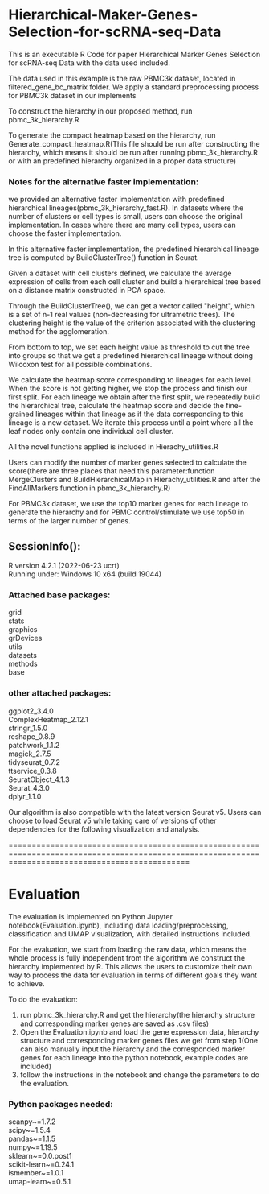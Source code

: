 # Hierarchical-Maker-Genes-Selection-for-scRNA-seq-Data
This is an executable R Code for paper Hierarchical Marker Genes Selection for scRNA-seq Data with the data used included.

The data used in this example is the raw PBMC3k dataset, located in filtered_gene_bc_matrix folder. We apply a standard preprocessing process for PBMC3k dataset in our implements

To construct the hierarchy in our proposed method, run pbmc_3k_hierarchy.R

To generate the compact heatmap based on the hierarchy, run Generate_compact_heatmap.R(This file should be run after constructing the hierarchy, which means it should be run after running pbmc_3k_hierarchy.R or with an predefined hierarchy organized in a proper data structure)

### Notes for the alternative faster implementation:
we provided an alternative faster implementation with predefined hierarchical lineages(pbmc_3k_hierarchy_fast.R). In datasets where the number of clusters or cell types is small, users can choose the original implementation. In cases where there are many cell types, users can choose the faster implementation.

In this alternative faster implementation, the predefined hierarchical lineage tree is computed by BuildClusterTree() function in Seurat. 

Given a dataset with cell clusters defined, we calculate the average expression of cells from each cell cluster and build a hierarchical tree based on a distance matrix constructed in PCA space. 

Through the BuildClusterTree(), we can get a vector called "height", which is a set of n-1 real values (non-decreasing for ultrametric trees). The clustering height is the value of the criterion associated with the clustering method for the agglomeration. 

From bottom to top, we set each height value as threshold to cut the tree into groups so that we get a predefined hierarchical lineage without doing Wilcoxon test for all possible combinations. 

We calculate the heatmap score corresponding to lineages for each level. When the score is not getting higher, we stop the process and finish our first split. For each lineage we obtain after the first split, we repeatedly build the hierarchical tree, calculate the heatmap score and decide the fine-grained lineages within that lineage as if the data corresponding to this lineage is a new dataset. We iterate this process until a point where all the leaf nodes only contain one individual cell cluster.



All the novel functions applied is included in Hierachy_utilities.R 

Users can modify the number of marker genes selected to calculate the score(there are three places that need this parameter:function MergeClusters and BuildHierarchicalMap in Hierachy_utilities.R and after the FindAllMarkers function in pbmc_3k_hierarchy.R)

For PBMC3k dataset, we use the top10 marker genes for each lineage to generate the hierarchy and for PBMC control/stimulate we use top50 in terms of the larger number of genes.

## SessionInfo():

R version 4.2.1 (2022-06-23 ucrt)\
Running under: Windows 10 x64 (build 19044)

### Attached base packages:

grid\
stats\
graphics\
grDevices\
utils\
datasets\
methods\
base

### other attached packages:

ggplot2_3.4.0\
ComplexHeatmap_2.12.1\
stringr_1.5.0\
reshape_0.8.9\
patchwork_1.1.2\
magick_2.7.5\
tidyseurat_0.7.2\
ttservice_0.3.8\
SeuratObject_4.1.3\
Seurat_4.3.0\
dplyr_1.1.0

Our algorithm is also compatible with the latest version Seurat v5. Users can choose to load Seurat v5 while taking care of versions of other dependencies for the following visualization and analysis. 

===================================================================================================================================================
# Evaluation
The evaluation is implemented on Python Jupyter notebook(Evaluation.ipynb), including data loading/preprocessing, classification and UMAP visualization, with detailed instructions included.

For the evaluation, we start from loading the raw data, which means the whole process is fully independent from the algorithm we construct the hierarchy implemented by R. This allows the users to customize their own way to process the data for evaluation in terms of different goals they want to achieve. 

To do the evaluation:

1. run pbmc_3k_hierarchy.R and get the hierarchy(the hierarchy structure and corresponding marker genes are saved as .csv files)
2. Open the Evaluation.ipynb and load the gene expression data, hierarchy structure and corresponding marker genes files we get from step 1(One can also manually input the hierarchy and the corresponded marker genes for each lineage into the python notebook, example codes are included)
4. follow the instructions in the notebook and change the parameters to do the evaluation.

### Python packages needed:

scanpy~=1.7.2\
scipy~=1.5.4\
pandas~=1.1.5\
numpy~=1.19.5\
sklearn~=0.0.post1\
scikit-learn~=0.24.1\
ismember~=1.0.1\
umap-learn~=0.5.1
